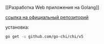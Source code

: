 [[Разработка Web приложения на Golang]]

[ссылка на официальный репозиторий](https://github.com/go-chi/chi)

установка:
```bash
go get -u github.com/go-chi/chi/v5
```

